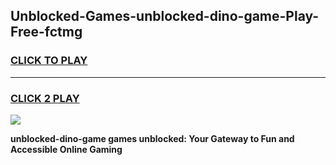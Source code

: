 
## Unblocked-Games-unblocked-dino-game-Play-Free-fctmg
<h3>
<a href="https://premium76.site?title=unblocked-dino-game&ref=17A">CLICK TO PLAY</a></h3>
<hr>

<h3>
<a href="https://premium76.site?title=unblocked-dino-game&ref=17A">CLICK 2 PLAY</a>
  
</h3>

<a href="https://premium76.site?title=unblocked-dino-game&ref=17A"><img src="https://clearcache.store/games.png"></a>


**unblocked-dino-game games unblocked: Your Gateway to Fun and Accessible Online Gaming**
